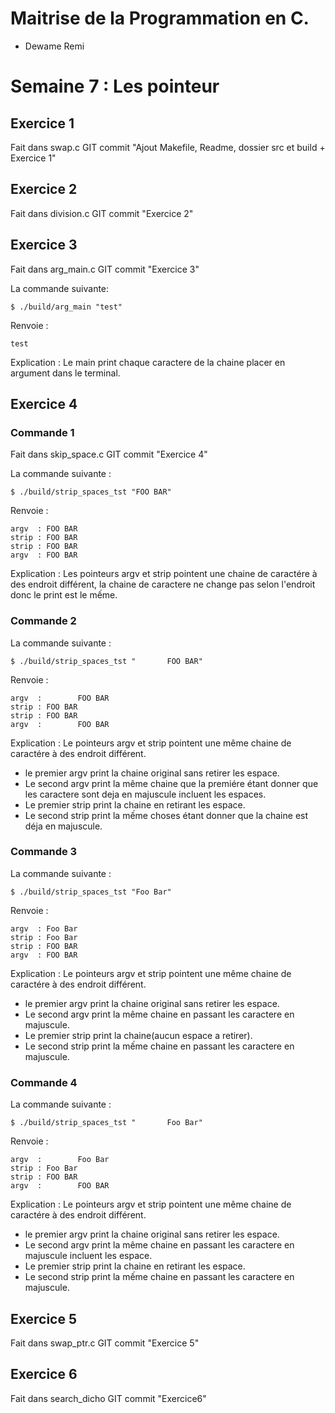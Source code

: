 # Maitrise de la Programmation en C.

* Dewame Remi


# Semaine 7 : Les pointeur

## Exercice 1 
Fait dans swap.c GIT commit "Ajout Makefile, Readme, dossier src et build + Exercice 1"  

## Exercice 2
Fait dans division.c GIT commit "Exercice 2"  
## Exercice 3
Fait dans arg_main.c GIT commit "Exercice 3"  

La commande suivante:
```
$ ./build/arg_main "test"
```
Renvoie :
```
test
```
Explication : Le main print chaque caractere de la chaine placer en argument dans le terminal.
## Exercice 4
### Commande 1
Fait dans skip_space.c GIT commit "Exercice 4"  
  

La commande suivante :
```
$ ./build/strip_spaces_tst "FOO BAR"
```
Renvoie :
```
argv  : FOO BAR
strip : FOO BAR
strip : FOO BAR
argv  : FOO BAR
```
Explication : Les pointeurs argv et strip pointent une chaine de caractére à des endroit différent, la chaine de caractere ne change pas selon l'endroit donc le print est le mếme.

### Commande 2
La commande suivante :
```
$ ./build/strip_spaces_tst "       FOO BAR"
```
Renvoie :
```
argv  :        FOO BAR
strip : FOO BAR
strip : FOO BAR
argv  :        FOO BAR

```
Explication : Le pointeurs argv et strip pointent une même chaine de caractére à des endroit différent.  
* le premier argv print la chaine original sans retirer les espace.
* Le second argv print la même chaine que la premiére étant donner que les caractere sont deja en majuscule incluent les espaces.
* Le premier strip print la chaine en retirant les espace.
* Le second strip print la mếme choses étant donner que la chaine est déja en majuscule.


### Commande 3
La commande suivante :
```
$ ./build/strip_spaces_tst "Foo Bar"
```
Renvoie :
```
argv  : Foo Bar
strip : Foo Bar
strip : FOO BAR
argv  : FOO BAR

```
Explication : Le pointeurs argv et strip pointent une même chaine de caractére à des endroit différent.  
* le premier argv print la chaine original sans retirer les espace.
* Le second argv print la même chaine en passant les caractere en majuscule.
* Le premier strip print la chaine(aucun espace a retirer).
* Le second strip print la mếme chaine en passant les caractere en majuscule.

### Commande 4
La commande suivante :
```
$ ./build/strip_spaces_tst "       Foo Bar"

```
Renvoie :
```
argv  :        Foo Bar
strip : Foo Bar
strip : FOO BAR
argv  :        FOO BAR
```
Explication : Le pointeurs argv et strip pointent une même chaine de caractére à des endroit différent.  
* le premier argv print la chaine original sans retirer les espace.
* Le second argv print la même chaine en passant les caractere en majuscule incluent les espace.
* Le premier strip print la chaine en retirant les espace.
* Le second strip print la mếme chaine en passant les caractere en majuscule.



## Exercice 5
Fait dans swap_ptr.c GIT commit "Exercice 5" 
## Exercice 6
Fait dans search_dicho GIT commit "Exercice6"